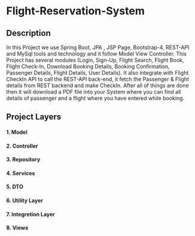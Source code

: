 # Flight-Reservation-System

## Description
In this Project we use Spring Boot, JPA , JSP Page, Bootstrap-4, REST-API and MySql tools and technology and it follow Model View Controller. This Project has several modules (Login, Sign-Up, Flight Search, Flight Book, Flight Check-In, Download Booking Details, Booking Confirmation, Passenger Details, Flight Details, User Details). It also integrate with Flight CheckIn API to call the REST-API back-end, it fetch the Passenger & Flight details from REST backend and make CheckIn. After all of things are done then it will download a PDF file into your System where you can find all details of passenger and a flight where you have entered while booking. 

## Project Layers

#### 1. Model
#### 2. Controller
#### 3. Repository
#### 4. Services
#### 5. DTO
#### 6. Utility Layer
#### 7. Integretion Layer
#### 8. Views
